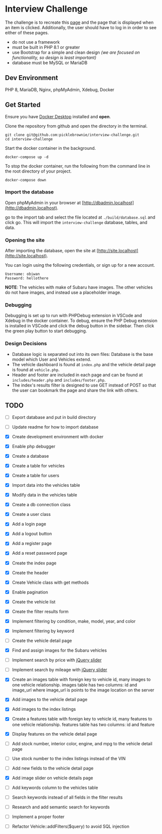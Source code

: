# Interview Challenge

The challenge is to recreate this [page](https://longofathens.com/gs-vehicle/list?filter=New) and the page that is displayed when an item is clicked. Additionally, the user should have to log in in order to see either of these pages. 
- do not use a framework
- must be built in PHP 8.1 or greater
- use Bootstrap for a simple and clean design *(we are focused on functionality, so design is least important)*
- database must be MySQL or MariaDB

## Dev Environment
PHP 8, MariaDB, Nginx, phpMyAdmin, Xdebug, Docker

## Get Started

Ensure you have [Docker Desktop](https://www.docker.com/products/docker-desktop/) installed and **open**. 

Clone the repository from github and open the directory in the terminal.
```
git clone git@github.com:picklebrownie/interview-challenge.git
cd interview-challenge
```

Start the docker container in the background.
```
docker-compose up -d
```

To stop the docker container, run the following from the command line in the root directory of your project.
```
docker-compose down
```

### Import the database

Open phpMyAdmin in your browser at [http://dbadmin.localhost](http://dbadmin.localhost).

go to the import tab and select the file located at `./build/database.sql` and click go. This will import the `interview-challenge` database, tables, and data.

### Opening the site

After importing the database, open the site at [http://site.localhost](http://site.localhost).

You can login using the following credentials, or sign up for a new account.

```
Username: obiwan
Password: hellothere
```

**NOTE**: The vehicles with make of Subaru have images. The other vehicles do not have images, and instead use a placeholder image. 

### Debugging

Debugging is set up to run with PHPDebug extension in VSCode and Xdebug in the docker container. To debug, ensure the PHP Debug extension is installed in VSCode and click the debug button in the sidebar. Then click the green play button to start debugging.

### Design Decisions

- Database logic is separated out into its own files: Database is the base model which User and Vehicles extend.
- The vehicle dashboard is found at `index.php` and the vehicle detail page is found at `vehicle.php`.
- Header and footer are included in each page and can be found at `includes/header.php` and `includes/footer.php`.
- The index's results filter is designed to use GET instead of POST so that the user can bookmark the page and share the link with others.

## TODO

- [ ] Export database and put in build directory
- [ ] Update readme for how to import database

- [x] Create development environment with docker
- [x] Enable php debugger
- [x] Create a database
- [x] Create a table for vehicles
- [x] Create a table for users
- [x] Import data into the vehicles table
- [x] Modify data in the vehicles table
- [x] Create a db connection class
- [x] Create a user class
- [x] Add a login page
- [x] Add a logout button
- [x] Add a register page
- [x] Add a reset password page
- [x] Create the index page
- [x] Create the header
- [x] Create Vehicle class with get methods
- [x] Enable pagination
- [x] Create the vehicle list
- [x] Create the filter results form
- [x] Implement filtering by condition, make, model, year, and color
- [x] Implement filtering by keyword
- [ ] Create the vehicle detail page
- [x] Find and assign images for the Subaru vehicles
- [ ] Implement search by price with [jQuery slider](http://ionden.com/a/plugins/ion.rangeSlider/)
- [ ] Implement search by mileage with [jQuery slider](http://ionden.com/a/plugins/ion.rangeSlider/)
- [x] Create an images table with foreign key to vehicle id, many images to one vehicle relationship. images table has two columns: id and image_url where image_url is points to the image location on the server
- [x] Add images to the vehicle detail page
- [x] Add images to the index listings
- [x] Create a features table with foreign key to vehicle id, many features to one vehicle relationship. features table has two columns: id and feature
- [x] Display features on the vehicle detail page
- [ ] Add stock number, interior color, engine, and mpg to the vehicle detail page
- [ ] Use stock number to the index listings instead of the VIN
- [ ] Add new fields to the vehicle detail page
- [x] Add image slider on vehicle details page
- [ ] Add keywords column to the vehicles table
- [ ] Search keywords instead of all fields in the filter results
- [ ] Research and add semantic search for keywords
- [ ] Implement a proper footer
- [ ] Refactor Vehicle::addFilters($query) to avoid SQL injection